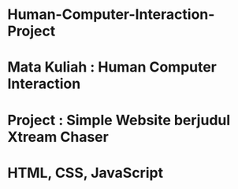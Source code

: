 # Human-Computer-Interaction-Project
# Mata Kuliah : Human Computer Interaction
# Project : Simple Website berjudul Xtream Chaser 
# HTML, CSS, JavaScript
